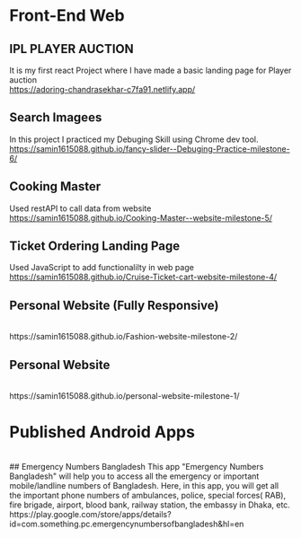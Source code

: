 # Front-End Web

## IPL PLAYER AUCTION
It is my first react Project where I have made a basic landing page for Player auction 
<br />
https://adoring-chandrasekhar-c7fa91.netlify.app/



## Search Imagees 
In this project I practiced my Debuging Skill using Chrome dev tool.
<br />
https://samin1615088.github.io/fancy-slider--Debuging-Practice-milestone-6/


## Cooking Master
Used restAPI to call data from website
<br />
https://samin1615088.github.io/Cooking-Master--website-milestone-5/



## Ticket Ordering Landing Page
Used JavaScript to add functionalilty in web page
<br />
https://samin1615088.github.io/Cruise-Ticket-cart-website-milestone-4/


## Personal Website (Fully Responsive)
<br />
https://samin1615088.github.io/Fashion-website-milestone-2/



## Personal Website
<br />
https://samin1615088.github.io/personal-website-milestone-1/


# Published Android Apps
<br />
## Emergency Numbers Bangladesh
This app "Emergency Numbers Bangladesh" will help you to access all the emergency or important mobile/landline numbers of Bangladesh. Here, in this app, you will get all the important phone numbers of ambulances, police, special forces( RAB), fire brigade, airport, blood bank, railway station, the embassy in Dhaka, etc.
https://play.google.com/store/apps/details?id=com.something.pc.emergencynumbersofbangladesh&hl=en













